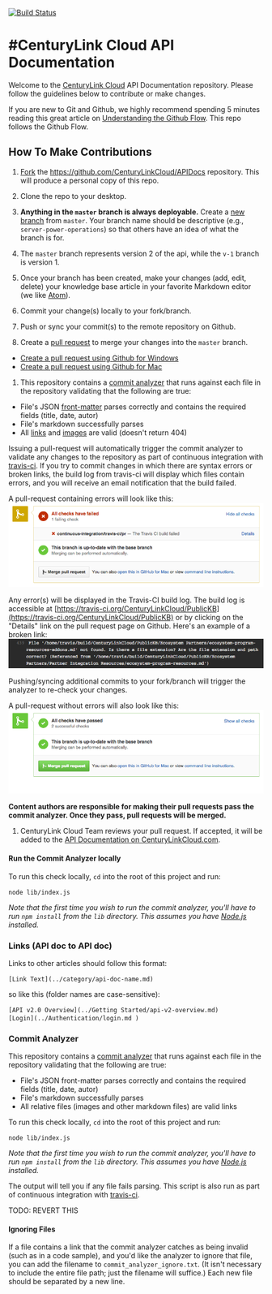 [![Build Status](https://travis-ci.org/CenturyLinkCloud/APIDocs.svg)](https://travis-ci.org/CenturyLinkCloud/APIDocs)

#CenturyLink Cloud API Documentation
========

Welcome to the [CenturyLink Cloud](http://www.ctl.io) API Documentation repository.  Please follow the guidelines below to contribute or make changes.

If you are new to Git and Github, we highly recommend spending 5 minutes reading this great article on [Understanding the Github Flow](https://guides.github.com/introduction/flow/). This repo follows the Github Flow.

## How To Make Contributions

1. [Fork](https://guides.github.com/activities/forking/) the https://github.com/CenturyLinkCloud/APIDocs repository. This will produce a personal copy of this repo.

1. Clone the repo to your desktop.

1. **Anything in the `master` branch is always deployable.** Create a [new branch](https://github.com/blog/1377-create-and-delete-branches) from `master`. Your branch name should be descriptive (e.g., `server-power-operations`) so that others have an idea of what the branch is for.

1. The `master` branch represents version 2 of the api, while the `v-1` branch is version 1.

1. Once your branch has been created, make your changes (add, edit, delete) your knowledge base article in your favorite Markdown editor (we like [Atom](https://atom.io/)).

1. Commit your change(s) locally to your fork/branch.

1. Push or sync your commit(s) to the remote repository on Github.

1. Create a [pull request](https://help.github.com/articles/creating-a-pull-request) to merge your changes into the `master` branch.
  * [Create a pull request using Github for Windows](https://github.com/blog/1969-create-pull-requests-in-github-for-windows)
  * [Create a pull request using Github for Mac](https://github.com/blog/1946-create-pull-requests-with-github-for-mac)

1. This repository contains a [commit analyzer](https://github.com/CenturyLinkCloud/KB-Commit-Analyzer) that runs against each file in the repository validating that the following are true:

  * File's JSON [front-matter](#front-matter) parses correctly and contains the required fields (title, date, autor)
  * File's markdown successfully parses
  * All [links](#links-kb-article-to-kb-article) and [images](#images) are valid (doesn't return 404)

  Issuing a pull-request will automatically trigger the commit analyzer to validate any changes to the repository as part of continuous integration with [travis-ci](http://travis-ci.org). If you try to commit changes in which there are syntax errors or broken links, the build log from travis-ci will display which files contain errors, and you will receive an email notification that the build failed.

  A pull-request containing errors will look like this:
  ![commit analyzer failure](images/analyzer-failure.png)

  Any error(s) will be displayed in the Travis-CI build log. The build log is accessible at [https://travis-ci.org/CenturyLinkCloud/PublicKB](https://travis-ci.org/CenturyLinkCloud/PublicKB) or by clicking on the "Details" link on the pull request page on Github. Here's an example of a broken link:
  ![build log error](images/analyzer-error-msg.png)

  Pushing/syncing additional commits to your fork/branch will trigger the analyzer to re-check your changes.

  A pull-request without errors will also look like this:
  ![commit analyzer failure](images/analyzer-success.png)

  **Content authors are responsible for making their pull requests pass the commit analyzer. Once they pass, pull requests will be merged.**

1. CenturyLink Cloud Team reviews your pull request. If accepted, it will be added to the [API Documentation on CenturyLinkCloud.com](https://www.ctl.io/api-docs/v2).


#### Run the Commit Analyzer locally

To run this check locally, `cd` into the root of this project and run:

```shell
node lib/index.js
```

_Note that the first time you wish to run the commit analyzer, you'll have to run `npm install` from the `lib` directory. This assumes you have [Node.js](http://nodejs.org) installed._

### Links (API doc to API doc)


Links to other articles should follow this format:

```
[Link Text](../category/api-doc-name.md)
```

so like this (folder names are case-sensitive):

```
[API v2.0 Overview](../Getting Started/api-v2-overview.md)
[Login](../Authentication/login.md )
```

### Commit Analyzer

This repository contains a [commit analyzer](https://github.com/CenturyLinkCloud/KB-Commit-Analyzer) that runs against each file in the repository validating that the following are true:

* File's JSON front-matter parses correctly and contains the required fields (title, date, autor)
* File's markdown successfully parses
* All relative files (images and other markdown files) are valid links

To run this check locally, `cd` into the root of this project and run:

```shell
node lib/index.js
```

_Note that the first time you wish to run the commit analyzer, you'll have to run `npm install` from the `lib` directory. This assumes you have [Node.js](http://nodejs.org) installed._

The output will tell you if any file fails parsing. This script is also run as part of continuous integration with [travis-ci](http://travis-ci.org).

TODO: REVERT THIS

#### Ignoring Files

If a file contains a link that the commit analyzer catches as being invalid (such as in a code sample), and you'd like the analyzer to ignore that file, you can add the filename to `commit_analyzer_ignore.txt`. (It isn't necessary to include the entire file path; just the filename will suffice.) Each new file should be separated by a new line.
